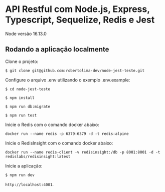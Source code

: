 # API Restful com Node.js, Express, Typescript, Sequelize, Redis e Jest

Node versão 16.13.0

## Rodando a aplicação localmente

Clone o projeto:

```
$ git clone git@github.com:robertolima-dev/node-jest-teste.git
```

Configure o arquivo .env utilizando o exemplo .env.example:

```
$ cd node-jest-teste

$ npm install

$ npm run db:migrate

$ npm run test
```

Inicie o Redis com o comando docker abaixo:

```
docker run --name redis -p 6379:6379 -d -t redis:alpine
```

Inicie o RedisInsight com o comando docker abaixo:

```
docker run --name redis-client -v redisinsight:/db -p 8001:8001 -d -t redislabs/redisinsight:latest
```

Inicie a aplicação:

```
$ npm run dev
```

`http://localhost:4001`.

